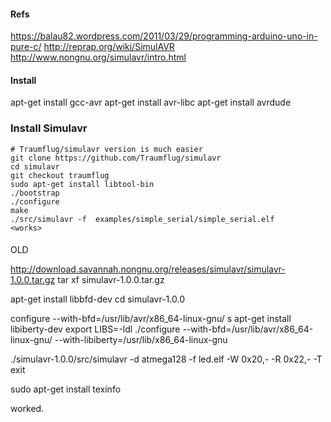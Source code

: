 
#### Refs
  https://balau82.wordpress.com/2011/03/29/programming-arduino-uno-in-pure-c/
  http://reprap.org/wiki/SimulAVR
  http://www.nongnu.org/simulavr/intro.html

#### Install

apt-get install gcc-avr
apt-get install avr-libc
apt-get install avrdude


### Install Simulavr 

```
# Traumflug/simulavr version is much easier
git clone https://github.com/Traumflug/simulavr
cd simulavr
git checkout traumflug
sudo apt-get install libtool-bin
./bootstrap 
./configure 
make
./src/simulavr -f  examples/simple_serial/simple_serial.elf
<works>
```

####

OLD

http://download.savannah.nongnu.org/releases/simulavr/simulavr-1.0.0.tar.gz
tar xf simulavr-1.0.0.tar.gz

apt-get install libbfd-dev
cd simulavr-1.0.0

configure --with-bfd=/usr/lib/avr/x86_64-linux-gnu/
s apt-get install libiberty-dev
export LIBS=-ldl
./configure  --with-bfd=/usr/lib/avr/x86_64-linux-gnu/ --with-libiberty=/usr/lib/x86_64-linux-gnu

./simulavr-1.0.0/src/simulavr -d atmega128 -f led.elf -W 0x20,- -R 0x22,- -T exit

sudo apt-get install texinfo

worked.

